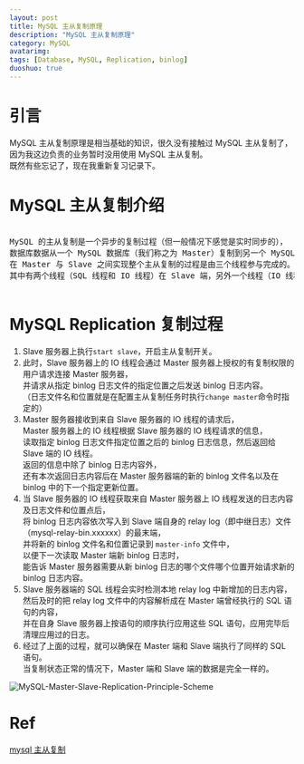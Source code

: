 ```yaml
---
layout: post
title: MySQL 主从复制原理
description: "MySQL 主从复制原理"
category: MySQL
avatarimg:
tags: [Database, MySQL, Replication, binlog]
duoshuo: true
---
```




# 引言

MySQL 主从复制原理是相当基础的知识，很久没有接触过 MySQL 主从复制了，因为我这边负责的业务暂时没用使用 MySQL 主从复制。  
既然有些忘记了，现在我重新复习记录下。

# MySQL 主从复制介绍

<pre>

MySQL 的主从复制是一个异步的复制过程（但一般情况下感觉是实时同步的），
数据库数据从一个 MySQL 数据库（我们称之为 Master）复制到另一个 MySQL 数据库（我们称之为 Slave）。
在 Master 与 Slave 之间实现整个主从复制的过程是由三个线程参与完成的。
其中有两个线程（SQL 线程和 IO 线程）在 Slave 端，另外一个线程（IO 线程）在 Master 端。（来自 MySQL 帮助文档）

</pre>


# MySQL Replication 复制过程

1. Slave 服务器上执行`start slave`，开启主从复制开关。
2. 此时，Slave 服务器上的 IO 线程会通过 Master 服务器上授权的有复制权限的用户请求连接 Master 服务器，  
   并请求从指定 binlog 日志文件的指定位置之后发送 binlog 日志内容。  
   （日志文件名和位置就是在配置主从复制任务时执行`change master`命令时指定的）  
3. Master 服务器接收到来自 Slave 服务器的 IO 线程的请求后，  
   Master 服务器上的 IO 线程根据 Slave 服务器的 IO 线程请求的信息，  
   读取指定 binlog 日志文件指定位置之后的 binlog 日志信息，然后返回给 Slave 端的 IO 线程。  
   返回的信息中除了 binlog 日志内容外，  
   还有本次返回日志内容后在 Master 服务器端的新的 binlog 文件名以及在 binlog 中的下一个指定更新位置。  
4. 当 Slave 服务器的 IO 线程获取来自 Master 服务器上 IO 线程发送的日志内容及日志文件和位置点后，  
   将 binlog 日志内容依次写入到 Slave 端自身的 relay log（即中继日志）文件（mysql-relay-bin.xxxxxx）的最末端，  
   并将新的 binlog 文件名和位置记录到 `master-info` 文件中，  
   以便下一次读取 Master 端新 binlog 日志时，  
   能告诉 Master 服务器需要从新 binlog 日志的哪个文件哪个位置开始请求新的 binlog 日志内容。
5. Slave 服务器端的 SQL 线程会实时检测本地 relay log 中新增加的日志内容，  
   然后及时的把 relay log 文件中的内容解析成在 Master 端曾经执行的 SQL 语句的内容，  
   并在自身 Slave 服务器上按语句的顺序执行应用这些 SQL 语句，应用完毕后清理应用过的日志。
6. 经过了上面的过程，就可以确保在 Master 端和 Slave 端执行了同样的 SQL 语句。  
   当复制状态正常的情况下，Master 端和 Slave 端的数据是完全一样的。  
   
![MySQL-Master-Slave-Replication-Principle-Scheme](http://s3.51cto.com/wyfs02/M02/29/5A/wKiom1N9fw-jbU08AAN-tSxOxl0447.jpg)  

# Ref
[mysql 主从复制](http://chocolee.blog.51cto.com/8158455/1415173)  
